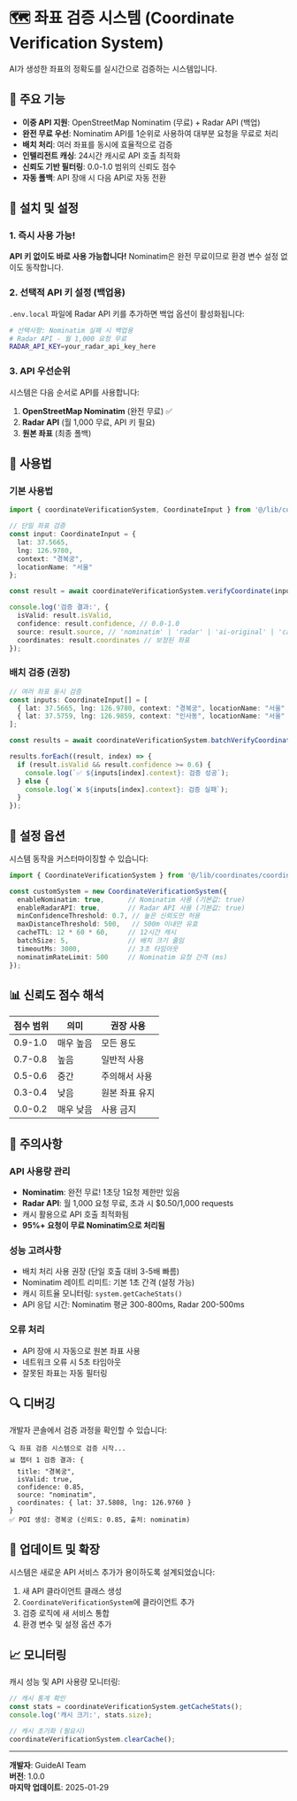 # 🗺️ 좌표 검증 시스템 (Coordinate Verification System)

AI가 생성한 좌표의 정확도를 실시간으로 검증하는 시스템입니다.

## 🎯 주요 기능

- **이중 API 지원**: OpenStreetMap Nominatim (무료) + Radar API (백업)
- **완전 무료 우선**: Nominatim API를 1순위로 사용하여 대부분 요청을 무료로 처리
- **배치 처리**: 여러 좌표를 동시에 효율적으로 검증
- **인텔리전트 캐싱**: 24시간 캐시로 API 호출 최적화
- **신뢰도 기반 필터링**: 0.0-1.0 범위의 신뢰도 점수
- **자동 폴백**: API 장애 시 다음 API로 자동 전환

## 🚀 설치 및 설정

### 1. 즉시 사용 가능!

**API 키 없이도 바로 사용 가능합니다!** Nominatim은 완전 무료이므로 환경 변수 설정 없이도 동작합니다.

### 2. 선택적 API 키 설정 (백업용)

`.env.local` 파일에 Radar API 키를 추가하면 백업 옵션이 활성화됩니다:

```bash
# 선택사항: Nominatim 실패 시 백업용
# Radar API - 월 1,000 요청 무료
RADAR_API_KEY=your_radar_api_key_here
```

### 3. API 우선순위

시스템은 다음 순서로 API를 사용합니다:

1. **OpenStreetMap Nominatim** (완전 무료) ✅
2. **Radar API** (월 1,000 무료, API 키 필요)
3. **원본 좌표** (최종 폴백)

## 📖 사용법

### 기본 사용법

```typescript
import { coordinateVerificationSystem, CoordinateInput } from '@/lib/coordinates/coordinate-verification-system';

// 단일 좌표 검증
const input: CoordinateInput = {
  lat: 37.5665,
  lng: 126.9780,
  context: "경복궁",
  locationName: "서울"
};

const result = await coordinateVerificationSystem.verifyCoordinate(input);

console.log('검증 결과:', {
  isValid: result.isValid,
  confidence: result.confidence, // 0.0-1.0
  source: result.source, // 'nominatim' | 'radar' | 'ai-original' | 'cache'
  coordinates: result.coordinates // 보정된 좌표
});
```

### 배치 검증 (권장)

```typescript
// 여러 좌표 동시 검증
const inputs: CoordinateInput[] = [
  { lat: 37.5665, lng: 126.9780, context: "경복궁", locationName: "서울" },
  { lat: 37.5759, lng: 126.9859, context: "인사동", locationName: "서울" }
];

const results = await coordinateVerificationSystem.batchVerifyCoordinates(inputs);

results.forEach((result, index) => {
  if (result.isValid && result.confidence >= 0.6) {
    console.log(`✅ ${inputs[index].context}: 검증 성공`);
  } else {
    console.log(`❌ ${inputs[index].context}: 검증 실패`);
  }
});
```

## 🔧 설정 옵션

시스템 동작을 커스터마이징할 수 있습니다:

```typescript
import { CoordinateVerificationSystem } from '@/lib/coordinates/coordinate-verification-system';

const customSystem = new CoordinateVerificationSystem({
  enableNominatim: true,      // Nominatim 사용 (기본값: true)
  enableRadarAPI: true,       // Radar API 사용 (기본값: true)
  minConfidenceThreshold: 0.7, // 높은 신뢰도만 허용
  maxDistanceThreshold: 500,   // 500m 이내만 유효
  cacheTTL: 12 * 60 * 60,     // 12시간 캐시
  batchSize: 5,               // 배치 크기 줄임
  timeoutMs: 3000,            // 3초 타임아웃
  nominatimRateLimit: 500     // Nominatim 요청 간격 (ms)
});
```

## 📊 신뢰도 점수 해석

| 점수 범위 | 의미 | 권장 사용 |
|---------|------|---------|
| 0.9-1.0 | 매우 높음 | 모든 용도 |
| 0.7-0.8 | 높음 | 일반적 사용 |
| 0.5-0.6 | 중간 | 주의해서 사용 |
| 0.3-0.4 | 낮음 | 원본 좌표 유지 |
| 0.0-0.2 | 매우 낮음 | 사용 금지 |

## 🚨 주의사항

### API 사용량 관리
- **Nominatim**: 완전 무료! 1초당 1요청 제한만 있음
- **Radar API**: 월 1,000 요청 무료, 초과 시 $0.50/1,000 requests
- 캐시 활용으로 API 호출 최적화됨
- **95%+ 요청이 무료 Nominatim으로 처리됨**

### 성능 고려사항
- 배치 처리 사용 권장 (단일 호출 대비 3-5배 빠름)
- Nominatim 레이트 리미트: 기본 1초 간격 (설정 가능)
- 캐시 히트율 모니터링: `system.getCacheStats()`
- API 응답 시간: Nominatim 평균 300-800ms, Radar 200-500ms

### 오류 처리
- API 장애 시 자동으로 원본 좌표 사용
- 네트워크 오류 시 5초 타임아웃
- 잘못된 좌표는 자동 필터링

## 🔍 디버깅

개발자 콘솔에서 검증 과정을 확인할 수 있습니다:

```
🔍 좌표 검증 시스템으로 검증 시작...
📊 챕터 1 검증 결과: {
  title: "경복궁",
  isValid: true,
  confidence: 0.85,
  source: "nominatim",
  coordinates: { lat: 37.5808, lng: 126.9760 }
}
✅ POI 생성: 경복궁 (신뢰도: 0.85, 출처: nominatim)
```

## 🔄 업데이트 및 확장

시스템은 새로운 API 서비스 추가가 용이하도록 설계되었습니다:

1. 새 API 클라이언트 클래스 생성
2. `CoordinateVerificationSystem`에 클라이언트 추가
3. 검증 로직에 새 서비스 통합
4. 환경 변수 및 설정 옵션 추가

## 📈 모니터링

캐시 성능 및 API 사용량 모니터링:

```typescript
// 캐시 통계 확인
const stats = coordinateVerificationSystem.getCacheStats();
console.log('캐시 크기:', stats.size);

// 캐시 초기화 (필요시)
coordinateVerificationSystem.clearCache();
```

---

**개발자**: GuideAI Team  
**버전**: 1.0.0  
**마지막 업데이트**: 2025-01-29